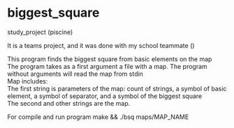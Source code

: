 # biggest_square
study_project (piscine)

It is a teams project, and it was done with my school teammate ()

This program finds the biggest square from basic elements on the map \
The program takes as a first argument a file with a map. The program without arguments will read the map from stdin \
Map includes: \
The first string is parameters of the map: count of strings, a symbol of basic element, a symbol of separator, and a symbol of the biggest square \
The second and other strings are the map.

For compile and run program
make && ./bsq maps/MAP_NAME
